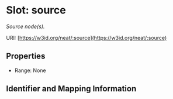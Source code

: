 # Slot: source
_Source node(s)._


URI: [https://w3id.org/neat/:source](https://w3id.org/neat/:source)



<!-- no inheritance hierarchy -->


## Properties

 * Range: None



## Identifier and Mapping Information





